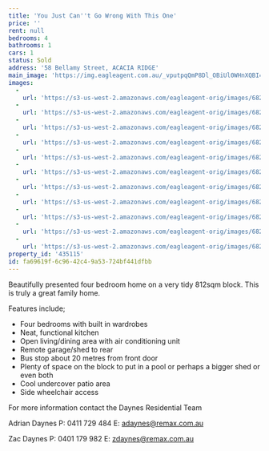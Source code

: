 ```yaml
---
title: 'You Just Can''t Go Wrong With This One'
price: ''
rent: null
bedrooms: 4
bathrooms: 1
cars: 1
status: Sold
address: '58 Bellamy Street, ACACIA RIDGE'
main_image: 'https://img.eagleagent.com.au/_vputpqQmP8Dl_OBiUl0WHnXQBI=/1280x854/smart/https://s3-us-west-2.amazonaws.com/eagleagent-orig/images/6820651/105896410-image-M.jpg'
images:
  -
    url: 'https://s3-us-west-2.amazonaws.com/eagleagent-orig/images/6820661/105896410-image-J.jpg'
  -
    url: 'https://s3-us-west-2.amazonaws.com/eagleagent-orig/images/6820660/105896410-image-I.jpg'
  -
    url: 'https://s3-us-west-2.amazonaws.com/eagleagent-orig/images/6820659/105896410-image-H.jpg'
  -
    url: 'https://s3-us-west-2.amazonaws.com/eagleagent-orig/images/6820658/105896410-image-G.jpg'
  -
    url: 'https://s3-us-west-2.amazonaws.com/eagleagent-orig/images/6820657/105896410-image-F.jpg'
  -
    url: 'https://s3-us-west-2.amazonaws.com/eagleagent-orig/images/6820656/105896410-image-E.jpg'
  -
    url: 'https://s3-us-west-2.amazonaws.com/eagleagent-orig/images/6820655/105896410-image-D.jpg'
  -
    url: 'https://s3-us-west-2.amazonaws.com/eagleagent-orig/images/6820654/105896410-image-C.jpg'
  -
    url: 'https://s3-us-west-2.amazonaws.com/eagleagent-orig/images/6820653/105896410-image-B.jpg'
  -
    url: 'https://s3-us-west-2.amazonaws.com/eagleagent-orig/images/6820652/105896410-image-A.jpg'
  -
    url: 'https://s3-us-west-2.amazonaws.com/eagleagent-orig/images/6820651/105896410-image-M.jpg'
property_id: '435115'
id: fa69619f-6c96-42c4-9a53-724bf441dfbb
---
```

Beautifully presented four bedroom home on a very tidy 812sqm block. This is truly a great family home.

Features include;

*  Four bedrooms with built in wardrobes
*  Neat, functional kitchen
*  Open living/dining area with air conditioning unit
*  Remote garage/shed to rear
*  Bus stop about 20 metres from front door
*  Plenty of space on the block to put in a pool or perhaps a bigger shed or even both
*  Cool undercover patio area
*  Side wheelchair access

For more information contact the Daynes Residential Team

Adrian Daynes
P: 0411 729 484
E: adaynes@remax.com.au

Zac Daynes
P: 0401 179 982
E: zdaynes@remax.com.au